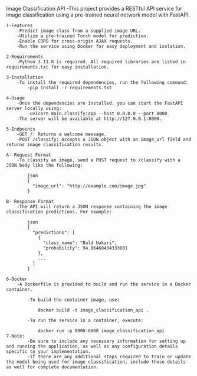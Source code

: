 Image Classification API
-This project provides a RESTful API service for image classification using a pre-trained neural network model with FastAPI.

    1-Features
        -Predict image class from a supplied image URL.
        -Utilize a pre-trained Torch model for prediction.
        -Enable CORS for cross-origin AJAX requests.
        -Run the service using Docker for easy deployment and isolation.

    2-Requirements
        -Python 3.11.8 is required. All required libraries are listed in requirements.txt for easy installation.

    3-Installation
        -To install the required dependencies, run the following command:
            -pip install -r requirements.txt

    4-Usage
        -Once the dependencies are installed, you can start the FastAPI server locally using:
            -uvicorn main.classify:app --host 0.0.0.0 --port 8000
        -The server will be available at http://127.0.0.1:8000.

    5-Endpoints
        -GET /: Returns a welcome message.
        -POST /classify: Accepts a JSON object with an image_url field and returns image classification results.
        
    A- Request Format
        -To classify an image, send a POST request to /classify with a JSON body like the following:

            json
            {
              "image_url": "http://example.com/image.jpg"
            }

    B- Response Format
        -The API will return a JSON response containing the image classification predictions. For example:

            json
            {
              "predictions": [
                {
                  "class_name": "Bald Uakari",
                  "probability": 94.86468434333801
                },
                ...
              ]
            }

    6-Docker
        -A Dockerfile is provided to build and run the service in a Docker container.

            -To build the container image, use:

                docker build -t image_classification_api .

            -To run the service in a container, execute:

                docker run -p 8000:8000 image_classification_api
    7-Note:
            -Be sure to include any necessary information for setting up and running the application, as well as any configuration details specific to your implementation. 
            -If there are any additional steps required to train or update the model being used for image classification, include those details as well for complete documentation.